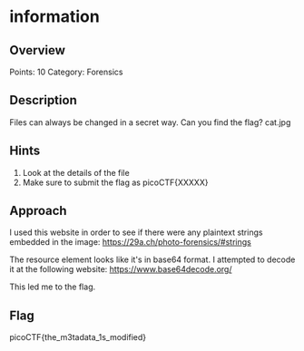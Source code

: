 # information

## Overview

Points: 10
Category: Forensics

## Description

Files can always be changed in a secret way. Can you find the flag? cat.jpg

## Hints

1. Look at the details of the file
2. Make sure to submit the flag as picoCTF{XXXXX}

## Approach

I used this website in order to see if there were any plaintext strings embedded in the image: https://29a.ch/photo-forensics/#strings

The resource element looks like it's in base64 format. I attempted to decode it at the following website: https://www.base64decode.org/

This led me to the flag.

## Flag

picoCTF{the_m3tadata_1s_modified}
